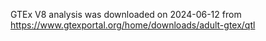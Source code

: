 GTEx V8 analysis was downloaded on 2024-06-12 from https://www.gtexportal.org/home/downloads/adult-gtex/qtl